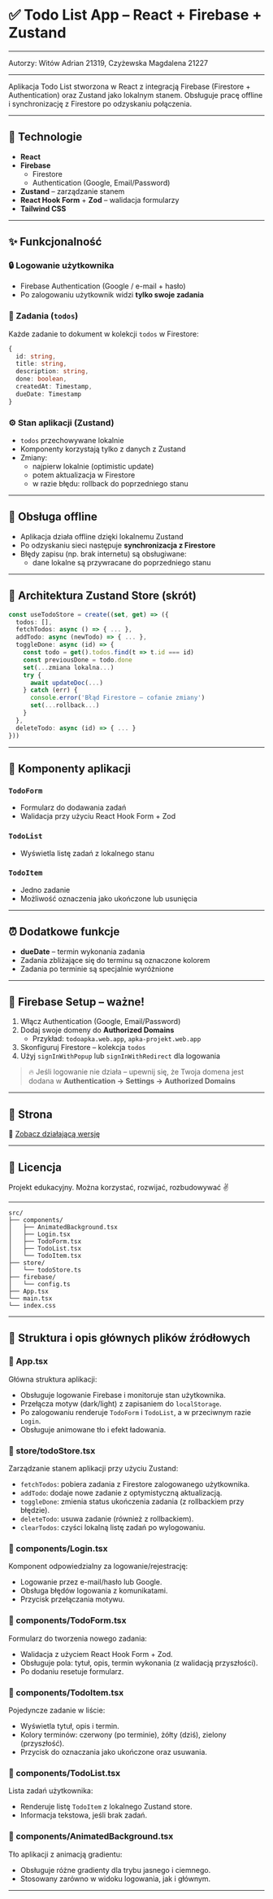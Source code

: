 # ✅ Todo List App – React + Firebase + Zustand

---

Autorzy: Witów Adrian 21319, Czyżewska Magdalena 21227

---

Aplikacja Todo List stworzona w React z integracją Firebase (Firestore + Authentication) oraz Zustand jako lokalnym stanem. Obsługuje pracę offline i synchronizację z Firestore po odzyskaniu połączenia.

---

## 🔧 Technologie

- **React**
- **Firebase**
  - Firestore
  - Authentication (Google, Email/Password)
- **Zustand** – zarządzanie stanem
- **React Hook Form** + **Zod** – walidacja formularzy
- **Tailwind CSS**

---

## ✨ Funkcjonalność

### 🔒 Logowanie użytkownika
- Firebase Authentication (Google / e-mail + hasło)
- Po zalogowaniu użytkownik widzi **tylko swoje zadania**

### 📝 Zadania (`todos`)
Każde zadanie to dokument w kolekcji `todos` w Firestore:

```ts
{
  id: string,
  title: string,
  description: string,
  done: boolean,
  createdAt: Timestamp,
  dueDate: Timestamp
}
```

### ⚙️ Stan aplikacji (Zustand)
- `todos` przechowywane lokalnie
- Komponenty korzystają tylko z danych z Zustand
- Zmiany:
  - najpierw lokalnie (optimistic update)
  - potem aktualizacja w Firestore
  - w razie błędu: rollback do poprzedniego stanu

---

## 🔄 Obsługa offline

- Aplikacja działa offline dzięki lokalnemu Zustand
- Po odzyskaniu sieci następuje **synchronizacja z Firestore**
- Błędy zapisu (np. brak internetu) są obsługiwane:
  - dane lokalne są przywracane do poprzedniego stanu

---

## 🧠 Architektura Zustand Store (skrót)

```ts
const useTodoStore = create((set, get) => ({
  todos: [],
  fetchTodos: async () => { ... },
  addTodo: async (newTodo) => { ... },
  toggleDone: async (id) => {
    const todo = get().todos.find(t => t.id === id)
    const previousDone = todo.done
    set(...zmiana lokalna...)
    try {
      await updateDoc(...)
    } catch (err) {
      console.error('Błąd Firestore – cofanie zmiany')
      set(...rollback...)
    }
  },
  deleteTodo: async (id) => { ... }
}))
```

---

## 🧩 Komponenty aplikacji

### `TodoForm`
- Formularz do dodawania zadań
- Walidacja przy użyciu React Hook Form + Zod

### `TodoList`
- Wyświetla listę zadań z lokalnego stanu

### `TodoItem`
- Jedno zadanie
- Możliwość oznaczenia jako ukończone lub usunięcia

---

## ⏰ Dodatkowe funkcje

- **dueDate** – termin wykonania zadania
- Zadania zbliżające się do terminu są oznaczone kolorem
- Zadania po terminie są specjalnie wyróżnione

---

## 🔧 Firebase Setup – ważne!

1. Włącz Authentication (Google, Email/Password)
2. Dodaj swoje domeny do **Authorized Domains**
   - Przykład: `todoapka.web.app`, `apka-projekt.web.app`
3. Skonfiguruj Firestore – kolekcja `todos`
4. Użyj `signInWithPopup` lub `signInWithRedirect` dla logowania

> 🔥 Jeśli logowanie nie działa – upewnij się, że Twoja domena jest dodana w **Authentication → Settings → Authorized Domains**

---

## 🧪 Strona

🔗 [Zobacz działającą wersję](https://todoapka.web.app)

---

## 📜 Licencja

Projekt edukacyjny. Można korzystać, rozwijać, rozbudowywać ✌️

---

```
src/
├── components/
│   ├── AnimatedBackground.tsx
│   ├── Login.tsx
│   ├── TodoForm.tsx
│   ├── TodoList.tsx
│   └── TodoItem.tsx
├── store/
│   └── todoStore.ts
├── firebase/
│   └── config.ts
├── App.tsx
└── main.tsx
└── index.css
```
---

## 🧩 Struktura i opis głównych plików źródłowych

### 📁 App.tsx
Główna struktura aplikacji:
- Obsługuje logowanie Firebase i monitoruje stan użytkownika.
- Przełącza motyw (dark/light) z zapisaniem do `localStorage`.
- Po zalogowaniu renderuje `TodoForm` i `TodoList`, a w przeciwnym razie `Login`.
- Obsługuje animowane tło i efekt ładowania.

### 📁 store/todoStore.tsx
Zarządzanie stanem aplikacji przy użyciu Zustand:
- `fetchTodos`: pobiera zadania z Firestore zalogowanego użytkownika.
- `addTodo`: dodaje nowe zadanie z optymistyczną aktualizacją.
- `toggleDone`: zmienia status ukończenia zadania (z rollbackiem przy błędzie).
- `deleteTodo`: usuwa zadanie (również z rollbackiem).
- `clearTodos`: czyści lokalną listę zadań po wylogowaniu.

### 📁 components/Login.tsx
Komponent odpowiedzialny za logowanie/rejestrację:
- Logowanie przez e-mail/hasło lub Google.
- Obsługa błędów logowania z komunikatami.
- Przycisk przełączania motywu.

### 📁 components/TodoForm.tsx
Formularz do tworzenia nowego zadania:
- Walidacja z użyciem React Hook Form + Zod.
- Obsługuje pola: tytuł, opis, termin wykonania (z walidacją przyszłości).
- Po dodaniu resetuje formularz.

### 📁 components/TodoItem.tsx
Pojedyncze zadanie w liście:
- Wyświetla tytuł, opis i termin.
- Kolory terminów: czerwony (po terminie), żółty (dziś), zielony (przyszłość).
- Przycisk do oznaczania jako ukończone oraz usuwania.

### 📁 components/TodoList.tsx
Lista zadań użytkownika:
- Renderuje listę `TodoItem` z lokalnego Zustand store.
- Informacja tekstowa, jeśli brak zadań.

### 📁 components/AnimatedBackground.tsx
Tło aplikacji z animacją gradientu:
- Obsługuje różne gradienty dla trybu jasnego i ciemnego.
- Stosowany zarówno w widoku logowania, jak i głównym.

---
